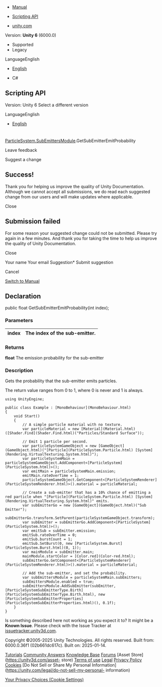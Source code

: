 [ ]()

  * [Manual](../Manual/index.html)
  * [Scripting API](../ScriptReference/index.html)

  * [unity.com](https://unity.com/)

Version: **Unity 6** (6000.0)

  * Supported
  * Legacy

LanguageEnglish

  * [English]()

  * C#

[ ](https://docs.unity3d.com)

## Scripting API

Version: Unity 6 Select a different version

LanguageEnglish

  * [English]()

#
[ParticleSystem.SubEmittersModule](ParticleSystem.SubEmittersModule.html).GetSubEmitterEmitProbability

Leave feedback

Suggest a change

## Success!

Thank you for helping us improve the quality of Unity Documentation. Although
we cannot accept all submissions, we do read each suggested change from our
users and will make updates where applicable.

Close

## Submission failed

For some reason your suggested change could not be submitted. Please <a>try
again</a> in a few minutes. And thank you for taking the time to help us
improve the quality of Unity Documentation.

Close

Your name Your email Suggestion* Submit suggestion

Cancel

[Switch to Manual](../Manual/class-ParticleSystem.html "Go to ParticleSystem
Component in the Manual")

## Declaration

public float GetSubEmitterEmitProbability(int index);

### Parameters

index | The index of the sub-emitter.  
---|---  
  
### Returns

**float** The emission probability for the sub-emitter

### Description

Gets the probability that the sub-emitter emits particles.

The return value ranges from 0 to 1, where 0 is never and 1 is always.

    
    
    using UnityEngine;  
      
    public class Example : [MonoBehaviour](MonoBehaviour.html)
    {
        void Start()
        {
            // A simple particle material with no texture.
            var particleMaterial = new [Material](Material.html)([Shader.Find](Shader.Find.html)("Particles/Standard Surface"));  
      
            // Emit 1 particle per second.
            var particleSystemGameObject = new [GameObject](GameObject.html)("[Particle](ParticleSystem.Particle.html) [System](Rendering.VirtualTexturing.System.html)");
            var particleSystemMain = particleSystemGameObject.AddComponent<[ParticleSystem](ParticleSystem.html)>();
            var emitMain = particleSystemMain.emission;
            emitMain.rateOverTime = 1;
            particleSystemGameObject.GetComponent<[ParticleSystemRenderer](ParticleSystemRenderer.html)>().material = particleMaterial;  
      
            // Create a sub-emitter that has a 10% chance of emitting a red particle when "[Particle](ParticleSystem.Particle.html) [System](Rendering.VirtualTexturing.System.html)" emits.
            var subEmitterGo = new [GameObject](GameObject.html)("Sub Emitter");
            subEmitterGo.transform.SetParent(particleSystemGameObject.transform);
            var subEmitter = subEmitterGo.AddComponent<[ParticleSystem](ParticleSystem.html)>();
            var emitSub = subEmitter.emission;
            emitSub.rateOverTime = 0;
            emitSub.burstCount = 1;
            emitSub.SetBurst(0, new [ParticleSystem.Burst](ParticleSystem.Burst.html)(0, 1));
            var mainModule = subEmitter.main;
            mainModule.startColor = [Color.red](Color-red.html);
            subEmitterGo.GetComponent<[ParticleSystemRenderer](ParticleSystemRenderer.html)>().material = particleMaterial;  
      
            // Add the sub-emitter, and set the probability.
            var subEmittersModule = particleSystemMain.subEmitters;
            subEmittersModule.enabled = true;
            subEmittersModule.AddSubEmitter(subEmitter, [ParticleSystemSubEmitterType.Birth](ParticleSystemSubEmitterType.Birth.html), new [ParticleSystemSubEmitterProperties](ParticleSystemSubEmitterProperties.html)(), 0.1f);
        }
    }
    

Is something described here not working as you expect it to? It might be a
**Known Issue**. Please check with the Issue Tracker at
[issuetracker.unity3d.com](https://issuetracker.unity3d.com).

Copyright ©2005-2025 Unity Technologies. All rights reserved. Built from:
6000.0.36f1 (02b661dc617c). Built on: 2025-01-14.

[Tutorials](https://unity3d.com/learn) [Community
Answers](https://answers.unity3d.com) [Knowledge
Base](https://support.unity3d.com/hc/en-us)
[Forums](https://forum.unity3d.com) [Asset Store](https://unity3d.com/asset-
store) [Terms of use](https://docs.unity3d.com/Manual/TermsOfUse.html)
[Legal](https://unity.com/legal) [Privacy
Policy](https://unity.com/legal/privacy-policy)
[Cookies](https://unity.com/legal/cookie-policy) [Do Not Sell or Share My
Personal Information](https://unity.com/legal/do-not-sell-my-personal-
information)

[Your Privacy Choices (Cookie Settings)](javascript:void\(0\);)


